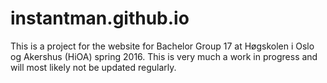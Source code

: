 # instantman.github.io

This is a project for the website for Bachelor Group 17 at Høgskolen i Oslo og Akershus (HiOA) spring 2016. This is very much a work in progress and will most likely not be updated regularly.

